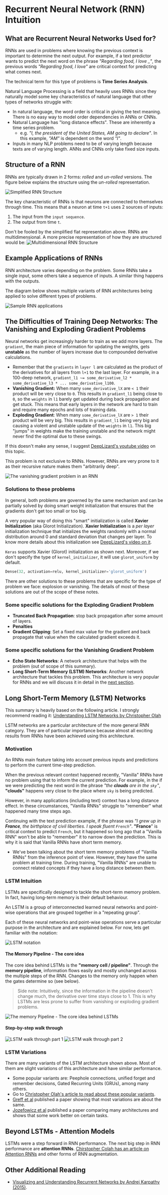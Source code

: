 # Recurrent Neural Network (RNN) Intuition

## What are Recurrent Neural Networks Used for?

RNNs are used in problems where knowing the previous context is important to determine the next output.
For example, if a text predictor wants to predict the next word on the phrase _"Regarding food, I love \_"_,
the previous words _"Regarding food, I love"_ are critical context for predicting what comes next. 

The technical term for this type of problems is __Time Series Analysis__.

Natural Language Processing is a field that heavily uses RNNs since they naturally model some key characteristics of 
natural language that other types of networks struggle with:
- In natural language, the word order is critical in giving the text meaning. There is no easy way to model order 
dependencies in ANNs or CNNs.
- Natural Language has "long distance effects". These are inherently a time series problem. 
   - e.g. _"I, the president of the United States, AM going to declare"_. In this example,  _"AM"_ is dependent on the
   word _"I"_.
- Inputs in many NLP problems need to be of varying length because texts are of varying length. ANNs and
CNNs only take fixed size inputs.

## Structure of a RNN

RNNs are typically drawn in 2 forms: _rolled_ and _un-rolled_ versions. The figure below explains the structure
using the _un-rolled_ representation.
 
![Simplified RNN Structure][simplified-rnn-structure]

The key characteristic of RNNs is that neurons are connected to themselves through time. This means that a 
neuron at time `t+1` uses 2 sources of inputs:
1. The input from the `input sequence`.
1. The output from time `t`.

Don't be fooled by the simplified flat representation above. RNNs are multidimensional. A more precise representation
of how they are structured would be:
![Multidimensional RNN Structure][multidimensional-rnn-structure]
 
 
## Example Applications of RNNs

RNN architecture varies depending on the problem. Some RNNs take a single input, some others take a sequence of inputs.
A similar thing happens with the outputs.

The diagram below shows multiple variants of RNN architectures being applied to solve different types of problems.

![Sample RNN applications][sample-rnn-applications]

## The Difficulties of Training Deep Networks: The Vanishing and Exploding Gradient Problems

Neural networks get increasingly harder to train as we add more layers. The `gradient`, the main piece of information
for updating the weights, gets __unstable__ as the number of layers increase due to compounded derivative calculations.
- Remember that the `gradients` in `layer l` are calculated as the product of the derivatives for all layers from `l+1`
to the last layer.  For example, in a 100-deep network, `gradient_l1 ~= some_derivative_l2 * some_derivative_l3 * ... some_derivative_l100`.
- __Vanishing Gradient:__ When many `some_derivative_lX` are `< 1` their product will be very close to `0`. This results in `gradient_l1` 
being close to `0`, so the `weights` in `l1` barely get updated during back propagation and get stuck. This means that early layers in the
network are hard to train and require many epochs and lots of training data.
- __Exploding Gradient__: When many `some_derivative_lX` are `> 1` their product will be very big. This results
in `gradient_l1` being very big and causing a violent and unstable update of the `weights` in `l1`. This big
"jumps" in weights make the training unstable and the network might never find the optimal due to these swings.

If this doesn't make any sense, I suggest [DeepLizard's youtube video][deep-lizard-vanishing-gradient-problem] on this topic. 

This problem is not exclusive to RNNs. However, RNNs are very prone to it as their recursive nature makes them
"arbitrarily deep".

![The vanishing gradient problem in an RNN][vanishing-gradient-problem-rnn]


### Solutions to these problems

In general, both problems are governed by the same mechanism and can be partially solved by doing smart weight 
initialization that ensures that the gradients don't get too small or too big.

A very popular way of doing this "smart" initialization is called __Xavier Initialization__ (aka Glorot Initialization).
__Xavier Initialization__ is a _per layer_ initialization technique that initializes the weights randomly with a normal
distribution around 0 and standard deviation that changes per layer. To know more details about this
initialization see [DeepLizard's video on it][deep-lizard-xavier-initialization].

`Keras` supports Xavier (Glorot) initialization as shown next. Moreover, if we don't specify the type of
`kernel_initializer`, it will use `glorot_uniform` by default.

```python
Dense(32, activation=relu, kernel_initializer='glorot_uniform')
``` 

There are other solutions to these problems that are specific for the type of problem we face: explosion or vanishing.
The details of most of these solutions are out of the scope of these notes.

### Some specific solutions for the Exploding Gradient Problem
- __Truncated Back Propagation__: stop back propagation after some amount of layers.
- __Penalties__
- __Gradient Clipping__: Set a fixed max value for the gradient and back propagate that value when the calculated gradient exceeds it.
 
### Some specific solutions for the Vanishing Gradient Problem
- __Echo State Networks__: A network architecture that helps with the problem (out of scope of this summary). 
- __Long Short-Term Memory (LSTM) Networks__: Another network architecture that tackles this problem. This architecture
is very popular for RNNs and we will discuss it in detail in the [next section][lstm-section].
  

## Long Short-Term Memory (LSTM) Networks

This summary is heavily based on the following article. 
I strongly recommend reading it: [Understanding LSTM Networks by Christopher Olah][understanding-lstm-colah]

LSTM networks are a particular architecture of the more general RNN category. They are of particular importance because 
almost all exciting results from RNNs have been achieved using this architecture.

### Motivation

An RNNs main feature taking into account previous inputs and predictions to perform the current time-step prediction.
 
When the previous relevant context happened recently, "Vanilla" RNNs have no problem using that to inform the current
prediction.  For example, in the if we were predicting the next word in the phrase _"the __clouds__ are in the `sky`"_,
__"clouds"__ happens very close to the place where `sky` is being predicted.

However, in many applications (including text) context has a long distance effect. In these circumstances, 
"Vanilla RNNs" struggle to "remember" what happened many time steps ago. 

Continuing with the text prediction example,
if the phrase was _"I grew up in __France__, the birthplace of civil liberties. I speak fluent `French`"_. __"France__"
is critical context to predict `French`, but it happened so long ago that a "Vanilla RNN" won't be able to "remember"
it to narrow down the prediction.  This is why it is said that Vanilla RNNs have short term memory.

- We've been talking about the short term memory problems of "Vanilla RNNs" from the inference point of view. However,
they have the same problem at training time.  During training, "Vanilla RNNs" are unable to connect related concepts if
they have a long distance between them.

### LSTM Intuition

LSTMs are specifically designed to tackle the short-term memory problem.  In fact, having long-term memory is their
default behaviour.

An LSTM is a group of interconnected learned neural networks and point-wise operations that are grouped
together in a "repeating group".

Each of these neural networks and point-wise operations serve a particular purpose in the architecture and are explained
below. For now, lets get familiar with the notation:

![LSTM notation][lstm-notation]
 
#### The Memory Pipeline - The core idea 
The core idea behind LSTMs is the __"memory cell / pipeline"__. Through the __memory pipeline__, information flows easily
and mostly unchanged across the multiple steps of the RNN.  Changes to the memory only happen when the gates
determine so (see below).

> Side note: Intuitively, since the information in the pipeline doesn't change much, the derivative over time stays close to 1. This
is why LSTMs are less prone to suffer from vanishing or exploding gradient problems.
    
![The memory Pipeline - The core idea behind LSTMs][lstm-core-idea]


#### Step-by-step walk through
![LSTM walk through part 1][lstm-walk-through-pt1]
![LSTM walk through part 2][lstm-walk-through-pt2]  


### LSTM Variations

There are many variants of the LSTM architecture shown above. Most of them are slight variations of
this architecture and have similar performance.

- Some popular variants are: Peephole connections, unified forget and remember decisions, Gated Recurring Units (GRUs), among many others.
- Go to [Christopher Olah's article to read about these popular variants][understanding-lstm-colah].
- [Greff et al][greff-et-al] published a paper showing that most variations are about the same.
- [Jozefowicz et al][jozefowicz-et-al] published a paper comparing many architectures and shows that some work better
on certain tasks.

## Beyond LSTMs - Attention Models

LSTMs were a step forward in RNN performance. The next big step in RNN performance are __attention RNNs__.
[Chirstopher Colah has an article on Attention RNNs][attention-colah] and other forms of RNN augmentation.

## Other Additional Reading
- [Visualizing and Understanding Recurrent Networks by Andrej Karpathy (2015)][karpathy].


[simplified-rnn-structure]: ./simplified-rnn-structure.png
[multidimensional-rnn-structure]: ./multidimensional-rnn-structure.png
[sample-rnn-applications]: ./sample-rnn-applications.png
[deep-lizard-vanishing-gradient-problem]: https://youtu.be/qO_NLVjD6zE
[vanishing-gradient-problem-rnn]: ./vanishing-gradient-problem-rnn.png
[deep-lizard-xavier-initialization]: https://www.youtube.com/watch?v=8krd5qKVw-Q
[lstm-section]: #long-short-term-memory-lstm-networks
[understanding-lstm-colah]: https://colah.github.io/posts/2015-08-Understanding-LSTMs/
[lstm-notation]: ./lstm-notation.png
[lstm-core-idea]: ./lstm-core-idea.png
[lstm-walk-through-pt1]: ./lstm-walk-through-pt1.png
[lstm-walk-through-pt2]: ./lstm-walk-through-pt2.png
[greff-et-al]: https://arxiv.org/pdf/1503.04069.pdf
[jozefowicz-et-al]: http://proceedings.mlr.press/v37/jozefowicz15.pdf
[attention-colah]: https://distill.pub/2016/augmented-rnns/
[karpathy]: https://arxiv.org/pdf/1506.02078.pdf
